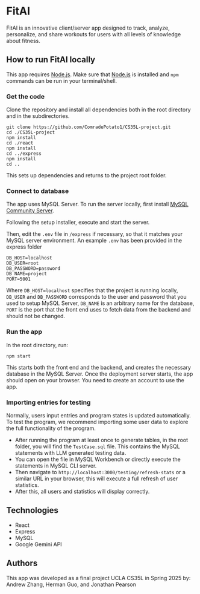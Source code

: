 # FitAI
FitAI is an innovative client/server app designed to track, analyze, personalize, and share workouts for users with all levels of knowledge about fitness. 

## How to run FitAI locally

This app requires [Node.js](https://nodejs.org/en). Make sure that [Node.js](https://nodejs.org/en) is installed and `npm` commands can be run in your terminal/shell. 

### Get the code

Clone the repository and install all dependencies both in the root directory and in the subdirectories. 
```
git clone https://github.com/ComradePotato1/CS35L-project.git
cd ./CS35L-project
npm install
cd ./react
npm install
cd ../express
npm install
cd ..
```
This sets up dependencies and returns to the project root folder. 

### Connect to database
The app uses MySQL Server. To run the server locally, first install [MySQL Community Server](https://dev.mysql.com/downloads/mysql/8.4.html). 

Following the setup installer, execute and start the server. 

Then, edit the `.env` file in `/express` if necessary, so that it matches your MySQL server environment. An example `.env` has been provided in the express folder
```
DB_HOST=localhost
DB_USER=root
DB_PASSWORD=password
DB_NAME=project
PORT=5001
```
Where `DB_HOST=localhost` specifies that the project is running locally, `DB_USER` and `DB_PASSWORD` corresponds to the user and password that you used to setup MySQL Server, `DB_NAME` is an arbitrary name for the database, `PORT` is the port that the front end uses to fetch data from the backend and should not be changed. 

### Run the app
In the root directory, run:
```
npm start
```

This starts both the front end and the backend, and creates the necessary database in the MySQL Server. Once the deployment server starts, the app should open on your browser. You need to create an account to use the app. 

### Importing entries for testing
Normally, users input entries and program states is updated automatically. 
To test the program, we recommend importing some user data to explore the full functionality of the program. 
- After running the program at least once to generate tables, in the root folder, you will find the `TestCase.sql` file. This contains the MySQL statements with LLM generated testing data. 
- You can open the file in MySQL Workbench or directly execute the statements in MySQL CLI server. 
- Then navigate to `http://localhost:3000/testing/refresh-stats` or a similar URL in your browser, this will execute a full refresh of user statistics. 
- After this, all users and statistics will display correctly. 


## Technologies
- React
- Express
- MySQL
- Google Gemini API

## Authors
This app was developed as a final project UCLA CS35L in Spring 2025 by: Andrew Zhang, Herman Guo, and Jonathan Pearson
